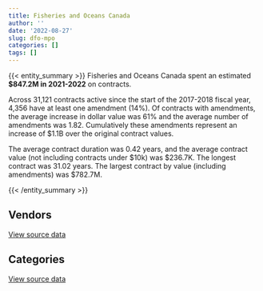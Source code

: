 ```yaml
---
title: Fisheries and Oceans Canada
author: ''
date: '2022-08-27'
slug: dfo-mpo
categories: []
tags: []
---
```


<script src="/rmarkdown-libs/htmlwidgets/htmlwidgets.js"></script>
<link href="/rmarkdown-libs/datatables-css/datatables-crosstalk.css" rel="stylesheet" />
<script src="/rmarkdown-libs/datatables-binding/datatables.js"></script>
<script src="/rmarkdown-libs/jquery/jquery-3.6.0.min.js"></script>
<link href="/rmarkdown-libs/dt-core-bootstrap/css/dataTables.bootstrap.min.css" rel="stylesheet" />
<link href="/rmarkdown-libs/dt-core-bootstrap/css/dataTables.bootstrap.extra.css" rel="stylesheet" />
<script src="/rmarkdown-libs/dt-core-bootstrap/js/jquery.dataTables.min.js"></script>
<script src="/rmarkdown-libs/dt-core-bootstrap/js/dataTables.bootstrap.min.js"></script>
<link href="/rmarkdown-libs/crosstalk/css/crosstalk.min.css" rel="stylesheet" />
<script src="/rmarkdown-libs/crosstalk/js/crosstalk.min.js"></script>
<script src="/rmarkdown-libs/htmlwidgets/htmlwidgets.js"></script>
<link href="/rmarkdown-libs/datatables-css/datatables-crosstalk.css" rel="stylesheet" />
<script src="/rmarkdown-libs/datatables-binding/datatables.js"></script>
<script src="/rmarkdown-libs/jquery/jquery-3.6.0.min.js"></script>
<link href="/rmarkdown-libs/dt-core-bootstrap/css/dataTables.bootstrap.min.css" rel="stylesheet" />
<link href="/rmarkdown-libs/dt-core-bootstrap/css/dataTables.bootstrap.extra.css" rel="stylesheet" />
<script src="/rmarkdown-libs/dt-core-bootstrap/js/jquery.dataTables.min.js"></script>
<script src="/rmarkdown-libs/dt-core-bootstrap/js/dataTables.bootstrap.min.js"></script>
<link href="/rmarkdown-libs/crosstalk/css/crosstalk.min.css" rel="stylesheet" />
<script src="/rmarkdown-libs/crosstalk/js/crosstalk.min.js"></script>

{{< entity_summary >}}
Fisheries and Oceans Canada spent an estimated **\$847.2M in 2021-2022** on contracts.

Across 31,121 contracts active since the start of the 2017-2018 fiscal year, 4,356 have at least one amendment (14%). Of contracts with amendments, the average increase in dollar value was 61% and the average number of amendments was 1.82. Cumulatively these amendments represent an increase of \$1.1B over the original contract values.

The average contract duration was 0.42 years, and the average contract value (not including contracts under \$10k) was \$236.7K. The longest contract was 31.02 years. The largest contract by value (including amendments) was \$782.7M.

{{< /entity_summary >}}

## Vendors

<div id="htmlwidget-1" style="width:100%;height:auto;" class="datatables html-widget"></div>
<script type="application/json" data-for="htmlwidget-1">{"x":{"style":"bootstrap","filter":"none","vertical":false,"data":[["<a href=\"/vendors/2220742_ontario/\">2220742 ONTARIO<\/a>","<a href=\"/vendors/3d_datacomm/\">3D DATACOMM<\/a>","<a href=\"/vendors/49_solutions/\">49 SOLUTIONS<\/a>","<a href=\"/vendors/abb/\">ABB<\/a>","<a href=\"/vendors/abco_industries/\">ABCO INDUSTRIES<\/a>","<a href=\"/vendors/access_2_networks/\">ACCESS 2 NETWORKS<\/a>","<a href=\"/vendors/acosys_consulting_services/\">ACOSYS CONSULTING SERVICES<\/a>","<a href=\"/vendors/action_personnel_of_ottawa_hull/\">ACTION PERSONNEL OF OTTAWA HULL<\/a>","<a href=\"/vendors/adapt_pharma_canada/\">ADAPT PHARMA CANADA<\/a>","<a href=\"/vendors/adobe/\">ADOBE<\/a>","<a href=\"/vendors/advanced_business_interiors/\">ADVANCED BUSINESS INTERIORS<\/a>","<a href=\"/vendors/aero_feu/\">AERO FEU<\/a>","<a href=\"/vendors/afc_industries/\">AFC INDUSTRIES<\/a>","<a href=\"/vendors/air_tindi/\">AIR TINDI<\/a>","<a href=\"/vendors/airbus/\">AIRBUS<\/a>","<a href=\"/vendors/allied_shipbuilders/\">ALLIED SHIPBUILDERS<\/a>","<a href=\"/vendors/alva_construction/\">ALVA CONSTRUCTION<\/a>","<a href=\"/vendors/amer_sports_canada/\">AMER SPORTS CANADA<\/a>","<a href=\"/vendors/american_bureau_of_shipping/\">AMERICAN BUREAU OF SHIPPING<\/a>","<a href=\"/vendors/amtek_engineering/\">AMTEK ENGINEERING<\/a>","<a href=\"/vendors/anixter_canada/\">ANIXTER CANADA<\/a>","<a href=\"/vendors/ansys_canada/\">ANSYS CANADA<\/a>","<a href=\"/vendors/aon_reed_stenhouse/\">AON REED STENHOUSE<\/a>","<a href=\"/vendors/apron_fuel_services/\">APRON FUEL SERVICES<\/a>","<a href=\"/vendors/aqua_guard_spill_response/\">AQUA GUARD SPILL RESPONSE<\/a>","<a href=\"/vendors/architecture_49/\">ARCHITECTURE 49<\/a>","<a href=\"/vendors/arctic_canada_construction/\">ARCTIC CANADA CONSTRUCTION<\/a>","<a href=\"/vendors/ardent_global/\">ARDENT GLOBAL<\/a>","<a href=\"/vendors/asokan_business_interiors/\">ASOKAN BUSINESS INTERIORS<\/a>","<a href=\"/vendors/atlantic_towing/\">ATLANTIC TOWING<\/a>","<a href=\"/vendors/ats_services/\">ATS SERVICES<\/a>","<a href=\"/vendors/av_nunavut_fuels/\">AV NUNAVUT FUELS<\/a>","<a href=\"/vendors/av_tech/\">AV TECH<\/a>","<a href=\"/vendors/avjet_holding/\">AVJET HOLDING<\/a>","<a href=\"/vendors/avondale_construction/\">AVONDALE CONSTRUCTION<\/a>","<a href=\"/vendors/b_r_enterprises/\">B R ENTERPRISES<\/a>","<a href=\"/vendors/balodis/\">BALODIS<\/a>","<a href=\"/vendors/bargreen_ellingson/\">BARGREEN ELLINGSON<\/a>","<a href=\"/vendors/bc_hydro/\">BC HYDRO<\/a>","<a href=\"/vendors/beckman_coulter_canada/\">BECKMAN COULTER CANADA<\/a>","<a href=\"/vendors/bell_textron/\">BELL TEXTRON<\/a>","<a href=\"/vendors/bisson_fortin_architecture/\">BISSON FORTIN ARCHITECTURE<\/a>","<a href=\"/vendors/bmt_fleet_technology/\">BMT FLEET TECHNOLOGY<\/a>","<a href=\"/vendors/brandt_tractor/\">BRANDT TRACTOR<\/a>","<a href=\"/vendors/broadnet_telecom/\">BROADNET TELECOM<\/a>","<a href=\"/vendors/broadwater_industries/\">BROADWATER INDUSTRIES<\/a>","<a href=\"/vendors/bronte_construction/\">BRONTE CONSTRUCTION<\/a>","<a href=\"/vendors/brook_construction/\">BROOK CONSTRUCTION<\/a>","<a href=\"/vendors/brookfield_global_integrated_solutions/\">BROOKFIELD GLOBAL INTEGRATED SOLUTIONS<\/a>","<a href=\"/vendors/c_core/\">C CORE<\/a>","<a href=\"/vendors/campbell_scientific_canada/\">CAMPBELL SCIENTIFIC CANADA<\/a>","<a href=\"/vendors/can_am_platforms_construction/\">CAN AM PLATFORMS CONSTRUCTION<\/a>","<a href=\"/vendors/canadian_fishing_company/\">CANADIAN FISHING COMPANY<\/a>","<a href=\"/vendors/canadian_helicopters/\">CANADIAN HELICOPTERS<\/a>","<a href=\"/vendors/canadian_north/\">CANADIAN NORTH<\/a>","<a href=\"/vendors/canadyne_technologies/\">CANADYNE TECHNOLOGIES<\/a>","<a href=\"/vendors/canam_ponts_canada/\">CANAM PONTS CANADA<\/a>","<a href=\"/vendors/cansel_survey_equipment/\">CANSEL SURVEY EQUIPMENT<\/a>","<a href=\"/vendors/cbci_telecom/\">CBCI TELECOM<\/a>","<a href=\"/vendors/ccm_construction/\">CCM CONSTRUCTION<\/a>","<a href=\"/vendors/chantier_davie_canada/\">CHANTIER DAVIE CANADA<\/a>","<a href=\"/vendors/chantier_naval_forillon/\">CHANTIER NAVAL FORILLON<\/a>","<a href=\"/vendors/charron_human_resources/\">CHARRON HUMAN RESOURCES<\/a>","<a href=\"/vendors/click_networks/\">CLICK NETWORKS<\/a>","<a href=\"/vendors/cnw_group/\">CNW GROUP<\/a>","<a href=\"/vendors/coady_construction_excavating/\">COADY CONSTRUCTION EXCAVATING<\/a>","<a href=\"/vendors/colliers_project_leaders/\">COLLIERS PROJECT LEADERS<\/a>","<a href=\"/vendors/columbia_fuels/\">COLUMBIA FUELS<\/a>","<a href=\"/vendors/concept_controls/\">CONCEPT CONTROLS<\/a>","<a href=\"/vendors/conoscenti_technologies/\">CONOSCENTI TECHNOLOGIES<\/a>","<a href=\"/vendors/construction_bugere/\">CONSTRUCTION BUGERE<\/a>","<a href=\"/vendors/construction_jessiko/\">CONSTRUCTION JESSIKO<\/a>","<a href=\"/vendors/construction_lfg/\">CONSTRUCTION LFG<\/a>","<a href=\"/vendors/convergint_technologies/\">CONVERGINT TECHNOLOGIES<\/a>","<a href=\"/vendors/copcan_civil/\">COPCAN CIVIL<\/a>","<a href=\"/vendors/csdc_systems/\">CSDC SYSTEMS<\/a>","<a href=\"/vendors/cullen_diesel_power/\">CULLEN DIESEL POWER<\/a>","<a href=\"/vendors/cummins_canada/\">CUMMINS CANADA<\/a>","<a href=\"/vendors/daimler/\">DAIMLER<\/a>","<a href=\"/vendors/dalhousie_university/\">DALHOUSIE UNIVERSITY<\/a>","<a href=\"/vendors/dasco_equipment/\">DASCO EQUIPMENT<\/a>","<a href=\"/vendors/dbc_marine_safety_systems/\">DBC MARINE SAFETY SYSTEMS<\/a>","<a href=\"/vendors/dean_construction_company/\">DEAN CONSTRUCTION COMPANY<\/a>","<a href=\"/vendors/decisive_group/\">DECISIVE GROUP<\/a>","<a href=\"/vendors/delco_automation/\">DELCO AUTOMATION<\/a>","<a href=\"/vendors/dexterra/\">DEXTERRA<\/a>","<a href=\"/vendors/df_barnes_services/\">DF BARNES SERVICES<\/a>","<a href=\"/vendors/diligens/\">DILIGENS<\/a>","<a href=\"/vendors/dls_technology/\">DLS TECHNOLOGY<\/a>","<a href=\"/vendors/dragage_im/\">DRAGAGE IM<\/a>","<a href=\"/vendors/dragage_ocean_dsm/\">DRAGAGE OCEAN DSM<\/a>","<a href=\"/vendors/dss_marine/\">DSS MARINE<\/a>","<a href=\"/vendors/dymech_engineering/\">DYMECH ENGINEERING<\/a>","<a href=\"/vendors/dynabook_canada/\">DYNABOOK CANADA<\/a>","<a href=\"/vendors/dynamic_construction/\">DYNAMIC CONSTRUCTION<\/a>","<a href=\"/vendors/dynamic_facility_services/\">DYNAMIC FACILITY SERVICES<\/a>","<a href=\"/vendors/east_elgin_concrete_forming/\">EAST ELGIN CONCRETE FORMING<\/a>","<a href=\"/vendors/ebc/\">EBC<\/a>","<a href=\"/vendors/ebsco_canada/\">EBSCO CANADA<\/a>","<a href=\"/vendors/eclipsys_solutions/\">ECLIPSYS SOLUTIONS<\/a>","<a href=\"/vendors/eco_technologies/\">ECO TECHNOLOGIES<\/a>","<a href=\"/vendors/edward_collins_contracting/\">EDWARD COLLINS CONTRACTING<\/a>","<a href=\"/vendors/ekos_research_associates/\">EKOS RESEARCH ASSOCIATES<\/a>","<a href=\"/vendors/emcon_services/\">EMCON SERVICES<\/a>","<a href=\"/vendors/eperformance/\">EPERFORMANCE<\/a>","<a href=\"/vendors/facca/\">FACCA<\/a>","<a href=\"/vendors/fast_track_staffing/\">FAST TRACK STAFFING<\/a>","<a href=\"/vendors/finning_international/\">FINNING INTERNATIONAL<\/a>","<a href=\"/vendors/fish_food_and_allied_workers/\">FISH FOOD AND ALLIED WORKERS<\/a>","<a href=\"/vendors/fleetway/\">FLEETWAY<\/a>","<a href=\"/vendors/floyd_s_construction/\">FLOYD S CONSTRUCTION<\/a>","<a href=\"/vendors/flynn_canada/\">FLYNN CANADA<\/a>","<a href=\"/vendors/francis_canada_truck_centre/\">FRANCIS CANADA TRUCK CENTRE<\/a>","<a href=\"/vendors/fraser_river_pile_dredge/\">FRASER RIVER PILE DREDGE<\/a>","<a href=\"/vendors/freebalance/\">FREEBALANCE<\/a>","<a href=\"/vendors/frequentis_canada/\">FREQUENTIS CANADA<\/a>","<a href=\"/vendors/frosti_fishing/\">FROSTI FISHING<\/a>","<a href=\"/vendors/fugro_geosurveys/\">FUGRO GEOSURVEYS<\/a>","<a href=\"/vendors/gamble_technologies/\">GAMBLE TECHNOLOGIES<\/a>","<a href=\"/vendors/gap_wireless/\">GAP WIRELESS<\/a>","<a href=\"/vendors/gartner/\">GARTNER<\/a>","<a href=\"/vendors/gaudette_s_transit_mix/\">GAUDETTE S TRANSIT MIX<\/a>","<a href=\"/vendors/gc_strategies/\">GC STRATEGIES<\/a>","<a href=\"/vendors/gdi_services/\">GDI SERVICES<\/a>","<a href=\"/vendors/general_motors/\">GENERAL MOTORS<\/a>","<a href=\"/vendors/geospectrum_technologies/\">GEOSPECTRUM TECHNOLOGIES<\/a>","<a href=\"/vendors/gestion_aj/\">GESTION AJ<\/a>","<a href=\"/vendors/getinge_canada/\">GETINGE CANADA<\/a>","<a href=\"/vendors/ghd/\">GHD<\/a>","<a href=\"/vendors/gilmore_reproductions/\">GILMORE REPRODUCTIONS<\/a>","<a href=\"/vendors/glasshouse_systems/\">GLASSHOUSE SYSTEMS<\/a>","<a href=\"/vendors/global_knowledge/\">GLOBAL KNOWLEDGE<\/a>","<a href=\"/vendors/global_upholstery/\">GLOBAL UPHOLSTERY<\/a>","<a href=\"/vendors/go_deep_international/\">GO DEEP INTERNATIONAL<\/a>","<a href=\"/vendors/graham_construction/\">GRAHAM CONSTRUCTION<\/a>","<a href=\"/vendors/granite_management/\">GRANITE MANAGEMENT<\/a>","<a href=\"/vendors/great_slave_helicopters/\">GREAT SLAVE HELICOPTERS<\/a>","<a href=\"/vendors/greendale_resources/\">GREENDALE RESOURCES<\/a>","<a href=\"/vendors/greenfield_construction/\">GREENFIELD CONSTRUCTION<\/a>","<a href=\"/vendors/griffin_engineered_systems/\">GRIFFIN ENGINEERED SYSTEMS<\/a>","<a href=\"/vendors/groupe_energie_bdl/\">GROUPE ENERGIE BDL<\/a>","<a href=\"/vendors/harnois_energies/\">HARNOIS ENERGIES<\/a>","<a href=\"/vendors/hawboldt_industries/\">HAWBOLDT INDUSTRIES<\/a>","<a href=\"/vendors/haworth/\">HAWORTH<\/a>","<a href=\"/vendors/hercules_slr/\">HERCULES SLR<\/a>","<a href=\"/vendors/herring_conservation_and_research_society/\">HERRING CONSERVATION AND RESEARCH SOCIETY<\/a>","<a href=\"/vendors/hewlett_packard/\">HEWLETT PACKARD<\/a>","<a href=\"/vendors/hike_metal_products/\">HIKE METAL PRODUCTS<\/a>","<a href=\"/vendors/hitrac/\">HITRAC<\/a>","<a href=\"/vendors/holland_college/\">HOLLAND COLLEGE<\/a>","<a href=\"/vendors/horizant/\">HORIZANT<\/a>","<a href=\"/vendors/hoskin_scientific/\">HOSKIN SCIENTIFIC<\/a>","<a href=\"/vendors/houle_electric/\">HOULE ELECTRIC<\/a>","<a href=\"/vendors/ifathom/\">IFATHOM<\/a>","<a href=\"/vendors/ihs_global/\">IHS GLOBAL<\/a>","<a href=\"/vendors/imtech_marine_canada/\">IMTECH MARINE CANADA<\/a>","<a href=\"/vendors/indal_technologies/\">INDAL TECHNOLOGIES<\/a>","<a href=\"/vendors/industries_ocean/\">INDUSTRIES OCEAN<\/a>","<a href=\"/vendors/info_tech_research_group/\">INFO TECH RESEARCH GROUP<\/a>","<a href=\"/vendors/innovasea_marine_systems_canada/\">INNOVASEA MARINE SYSTEMS CANADA<\/a>","<a href=\"/vendors/insa/\">INSA<\/a>","<a href=\"/vendors/intergraph_canada/\">INTERGRAPH CANADA<\/a>","<a href=\"/vendors/irving_oil/\">IRVING OIL<\/a>","<a href=\"/vendors/it_net_consultants/\">IT NET CONSULTANTS<\/a>","<a href=\"/vendors/itex/\">ITEX<\/a>","<a href=\"/vendors/j_e_enterprises/\">J E ENTERPRISES<\/a>","<a href=\"/vendors/j_j_trailers_manufacturers_and_sales/\">J J TRAILERS MANUFACTURERS AND SALES<\/a>","<a href=\"/vendors/j_l_richards_associates/\">J L RICHARDS ASSOCIATES<\/a>","<a href=\"/vendors/j_o_thomas_associates/\">J O THOMAS ASSOCIATES<\/a>","<a href=\"/vendors/jasco_applied_sciences_canada/\">JASCO APPLIED SCIENCES CANADA<\/a>","<a href=\"/vendors/jastram_engineering/\">JASTRAM ENGINEERING<\/a>","<a href=\"/vendors/jjm_construction/\">JJM CONSTRUCTION<\/a>","<a href=\"/vendors/john_wiley_sons/\">JOHN WILEY SONS<\/a>","<a href=\"/vendors/johnson_s_construction/\">JOHNSON S CONSTRUCTION<\/a>","<a href=\"/vendors/joseph_elie/\">JOSEPH ELIE<\/a>","<a href=\"/vendors/kanter_marine/\">KANTER MARINE<\/a>","<a href=\"/vendors/kaycom/\">KAYCOM<\/a>","<a href=\"/vendors/kenn_borek_air/\">KENN BOREK AIR<\/a>","<a href=\"/vendors/ketza_pacific_construction/\">KETZA PACIFIC CONSTRUCTION<\/a>","<a href=\"/vendors/keysight_technologies_canada/\">KEYSIGHT TECHNOLOGIES CANADA<\/a>","<a href=\"/vendors/keystone_supplies_international/\">KEYSTONE SUPPLIES INTERNATIONAL<\/a>","<a href=\"/vendors/kia_canada/\">KIA CANADA<\/a>","<a href=\"/vendors/kinetic_construction/\">KINETIC CONSTRUCTION<\/a>","<a href=\"/vendors/kms_industries/\">KMS INDUSTRIES<\/a>","<a href=\"/vendors/kongsberg/\">KONGSBERG<\/a>","<a href=\"/vendors/konica_minolta_business_solutions/\">KONICA MINOLTA BUSINESS SOLUTIONS<\/a>","<a href=\"/vendors/kubota_canada/\">KUBOTA CANADA<\/a>","<a href=\"/vendors/landco_construction/\">LANDCO CONSTRUCTION<\/a>","<a href=\"/vendors/lannick_contract_solutions/\">LANNICK CONTRACT SOLUTIONS<\/a>","<a href=\"/vendors/laurentian_technologies/\">LAURENTIAN TECHNOLOGIES<\/a>","<a href=\"/vendors/leeway_yachts/\">LEEWAY YACHTS<\/a>","<a href=\"/vendors/lengkeek_vessel_engineering/\">LENGKEEK VESSEL ENGINEERING<\/a>","<a href=\"/vendors/les_constructions_binet/\">LES CONSTRUCTIONS BINET<\/a>","<a href=\"/vendors/les_constructions_des_iles/\">LES CONSTRUCTIONS DES ILES<\/a>","<a href=\"/vendors/les_entreprises_p_e_c/\">LES ENTREPRISES P E C<\/a>","<a href=\"/vendors/les_huiles_desroches/\">LES HUILES DESROCHES<\/a>","<a href=\"/vendors/les_installations_electriques/\">LES INSTALLATIONS ELECTRIQUES<\/a>","<a href=\"/vendors/leslie_benn_contracting/\">LESLIE BENN CONTRACTING<\/a>","<a href=\"/vendors/liebherr_canada/\">LIEBHERR CANADA<\/a>","<a href=\"/vendors/linovati/\">LINOVATI<\/a>","<a href=\"/vendors/lloyd_s_register_canada/\">LLOYD S REGISTER CANADA<\/a>","<a href=\"/vendors/macdonald_dettwiler_and_associates/\">MACDONALD DETTWILER AND ASSOCIATES<\/a>","<a href=\"/vendors/mackinnon_and_olding/\">MACKINNON AND OLDING<\/a>","<a href=\"/vendors/man_energy_solutions_canada/\">MAN ENERGY SOLUTIONS CANADA<\/a>","<a href=\"/vendors/maplesoft_consulting/\">MAPLESOFT CONSULTING<\/a>","<a href=\"/vendors/marine_contractors/\">MARINE CONTRACTORS<\/a>","<a href=\"/vendors/marine_recycling/\">MARINE RECYCLING<\/a>","<a href=\"/vendors/marinenav/\">MARINENAV<\/a>","<a href=\"/vendors/maritime_fuels/\">MARITIME FUELS<\/a>","<a href=\"/vendors/maverin/\">MAVERIN<\/a>","<a href=\"/vendors/mcgregor_geoscience/\">MCGREGOR GEOSCIENCE<\/a>","<a href=\"/vendors/mercury_marine/\">MERCURY MARINE<\/a>","<a href=\"/vendors/messa_computing/\">MESSA COMPUTING<\/a>","<a href=\"/vendors/metalcraft_marine/\">METALCRAFT MARINE<\/a>","<a href=\"/vendors/metocean_telematics/\">METOCEAN TELEMATICS<\/a>","<a href=\"/vendors/michael_wager_consulting/\">MICHAEL WAGER CONSULTING<\/a>","<a href=\"/vendors/mid_canada_mod_center/\">MID CANADA MOD CENTER<\/a>","<a href=\"/vendors/mid_valley_construction/\">MID VALLEY CONSTRUCTION<\/a>","<a href=\"/vendors/ministry_of_finance/\">MINISTRY OF FINANCE<\/a>","<a href=\"/vendors/mitsubishi_motor_sales/\">MITSUBISHI MOTOR SALES<\/a>","<a href=\"/vendors/mnp/\">MNP<\/a>","<a href=\"/vendors/mtm_2_contracting/\">MTM 2 CONTRACTING<\/a>","<a href=\"/vendors/naut_mawt_tribal_council/\">NAUT MAWT TRIBAL COUNCIL<\/a>","<a href=\"/vendors/nav_canada/\">NAV CANADA<\/a>","<a href=\"/vendors/navamar/\">NAVAMAR<\/a>","<a href=\"/vendors/navtech/\">NAVTECH<\/a>","<a href=\"/vendors/newdock_st_john_s_dockyard/\">NEWDOCK ST JOHN S DOCKYARD<\/a>","<a href=\"/vendors/nissan_canada/\">NISSAN CANADA<\/a>","<a href=\"/vendors/nitam_solutions/\">NITAM SOLUTIONS<\/a>","<a href=\"/vendors/nolinor_aviation/\">NOLINOR AVIATION<\/a>","<a href=\"/vendors/north_atlantic_petroleum/\">NORTH ATLANTIC PETROLEUM<\/a>","<a href=\"/vendors/northern_construction/\">NORTHERN CONSTRUCTION<\/a>","<a href=\"/vendors/northwestel/\">NORTHWESTEL<\/a>","<a href=\"/vendors/nortrax_canada/\">NORTRAX CANADA<\/a>","<a href=\"/vendors/nova_networks/\">NOVA NETWORKS<\/a>","<a href=\"/vendors/nova_scotia_power/\">NOVA SCOTIA POWER<\/a>","<a href=\"/vendors/nua_office/\">NUA OFFICE<\/a>","<a href=\"/vendors/ogilvy_montreal/\">OGILVY MONTREAL<\/a>","<a href=\"/vendors/olin/\">OLIN<\/a>","<a href=\"/vendors/omnitech_electronics/\">OMNITECH ELECTRONICS<\/a>","<a href=\"/vendors/online_constructors/\">ONLINE CONSTRUCTORS<\/a>","<a href=\"/vendors/onx_enterprise_solutions/\">ONX ENTERPRISE SOLUTIONS<\/a>","<a href=\"/vendors/openframe_technologies/\">OPENFRAME TECHNOLOGIES<\/a>","<a href=\"/vendors/oracle_canada/\">ORACLE CANADA<\/a>","<a href=\"/vendors/p_b_entreprises/\">P B ENTREPRISES<\/a>","<a href=\"/vendors/p_k_welding_fabricators/\">P K WELDING FABRICATORS<\/a>","<a href=\"/vendors/pal_aerospace/\">PAL AEROSPACE<\/a>","<a href=\"/vendors/paladin_group/\">PALADIN GROUP<\/a>","<a href=\"/vendors/palfinger_marine/\">PALFINGER MARINE<\/a>","<a href=\"/vendors/parkland_refining/\">PARKLAND REFINING<\/a>","<a href=\"/vendors/pattison_sign_group/\">PATTISON SIGN GROUP<\/a>","<a href=\"/vendors/pennecon/\">PENNECON<\/a>","<a href=\"/vendors/pepco/\">PEPCO<\/a>","<a href=\"/vendors/peter_kiewit_sons/\">PETER KIEWIT SONS<\/a>","<a href=\"/vendors/petrovalue_products/\">PETROVALUE PRODUCTS<\/a>","<a href=\"/vendors/phaselock_systems_international/\">PHASELOCK SYSTEMS INTERNATIONAL<\/a>","<a href=\"/vendors/point_hope_maritime/\">POINT HOPE MARITIME<\/a>","<a href=\"/vendors/polaris_industries/\">POLARIS INDUSTRIES<\/a>","<a href=\"/vendors/port_of_spain_holdings/\">PORT OF SPAIN HOLDINGS<\/a>","<a href=\"/vendors/promaxis/\">PROMAXIS<\/a>","<a href=\"/vendors/proquest/\">PROQUEST<\/a>","<a href=\"/vendors/prosci_canada/\">PROSCI CANADA<\/a>","<a href=\"/vendors/purespirit_solutions/\">PURESPIRIT SOLUTIONS<\/a>","<a href=\"/vendors/qm_environmental/\">QM ENVIRONMENTAL<\/a>","<a href=\"/vendors/r_j_macisaac_construction/\">R J MACISAAC CONSTRUCTION<\/a>","<a href=\"/vendors/rampart_international/\">RAMPART INTERNATIONAL<\/a>","<a href=\"/vendors/raytheon/\">RAYTHEON<\/a>","<a href=\"/vendors/reformar/\">REFORMAR<\/a>","<a href=\"/vendors/resolve_salvage_fire_americas/\">RESOLVE SALVAGE FIRE AMERICAS<\/a>","<a href=\"/vendors/rhea/\">RHEA<\/a>","<a href=\"/vendors/rjg_construction/\">RJG CONSTRUCTION<\/a>","<a href=\"/vendors/rohde_schwarz_canada/\">ROHDE SCHWARZ CANADA<\/a>","<a href=\"/vendors/rondar/\">RONDAR<\/a>","<a href=\"/vendors/rosborough_boats/\">ROSBOROUGH BOATS<\/a>","<a href=\"/vendors/russel_metals/\">RUSSEL METALS<\/a>","<a href=\"/vendors/sani_sable_lb/\">SANI SABLE LB<\/a>","<a href=\"/vendors/sap/\">SAP<\/a>","<a href=\"/vendors/sas_institute/\">SAS INSTITUTE<\/a>","<a href=\"/vendors/seacoast_marine_electronics/\">SEACOAST MARINE ELECTRONICS<\/a>","<a href=\"/vendors/seaspan_victoria_shipyards/\">SEASPAN VICTORIA SHIPYARDS<\/a>","<a href=\"/vendors/seawatch/\">SEAWATCH<\/a>","<a href=\"/vendors/seawaves_development_services/\">SEAWAVES DEVELOPMENT SERVICES<\/a>","<a href=\"/vendors/serco/\">SERCO<\/a>","<a href=\"/vendors/sgs_axys_analytical_services/\">SGS AXYS ANALYTICAL SERVICES<\/a>","<a href=\"/vendors/softsim_technologies/\">SOFTSIM TECHNOLOGIES<\/a>","<a href=\"/vendors/steris_canada/\">STERIS CANADA<\/a>","<a href=\"/vendors/sterling_fuels/\">STERLING FUELS<\/a>","<a href=\"/vendors/stoneworks_technologies/\">STONEWORKS TECHNOLOGIES<\/a>","<a href=\"/vendors/subaru_canada/\">SUBARU CANADA<\/a>","<a href=\"/vendors/suncor_energy/\">SUNCOR ENERGY<\/a>","<a href=\"/vendors/systemscope/\">SYSTEMSCOPE<\/a>","<a href=\"/vendors/tankatek/\">TANKATEK<\/a>","<a href=\"/vendors/technorem/\">TECHNOREM<\/a>","<a href=\"/vendors/telecom_computer_services/\">TELECOM COMPUTER SERVICES<\/a>","<a href=\"/vendors/telesat/\">TELESAT<\/a>","<a href=\"/vendors/tenaquip/\">TENAQUIP<\/a>","<a href=\"/vendors/tervita/\">TERVITA<\/a>","<a href=\"/vendors/testforce_systems/\">TESTFORCE SYSTEMS<\/a>","<a href=\"/vendors/the_it_broker/\">THE IT BROKER<\/a>","<a href=\"/vendors/the_mathworks/\">THE MATHWORKS<\/a>","<a href=\"/vendors/the_vcan_group/\">THE VCAN GROUP<\/a>","<a href=\"/vendors/thomas_schmidt/\">THOMAS SCHMIDT<\/a>","<a href=\"/vendors/titan_boats/\">TITAN BOATS<\/a>","<a href=\"/vendors/titanium_construction/\">TITANIUM CONSTRUCTION<\/a>","<a href=\"/vendors/traductions_pierre_cloutier/\">TRADUCTIONS PIERRE CLOUTIER<\/a>","<a href=\"/vendors/traugott_building_contractors/\">TRAUGOTT BUILDING CONTRACTORS<\/a>","<a href=\"/vendors/traytown_builders/\">TRAYTOWN BUILDERS<\/a>","<a href=\"/vendors/trident_construction/\">TRIDENT CONSTRUCTION<\/a>","<a href=\"/vendors/troy_life_fire_safety/\">TROY LIFE FIRE SAFETY<\/a>","<a href=\"/vendors/unisource/\">UNISOURCE<\/a>","<a href=\"/vendors/unisync_group/\">UNISYNC GROUP<\/a>","<a href=\"/vendors/universal_helicopters/\">UNIVERSAL HELICOPTERS<\/a>","<a href=\"/vendors/university_of_british_columbia/\">UNIVERSITY OF BRITISH COLUMBIA<\/a>","<a href=\"/vendors/university_of_guelph/\">UNIVERSITY OF GUELPH<\/a>","<a href=\"/vendors/university_of_new_brunswick/\">UNIVERSITY OF NEW BRUNSWICK<\/a>","<a href=\"/vendors/university_of_ottawa/\">UNIVERSITY OF OTTAWA<\/a>","<a href=\"/vendors/university_of_regina/\">UNIVERSITY OF REGINA<\/a>","<a href=\"/vendors/university_of_toronto/\">UNIVERSITY OF TORONTO<\/a>","<a href=\"/vendors/university_of_waterloo/\">UNIVERSITY OF WATERLOO<\/a>","<a href=\"/vendors/university_of_western_ontario/\">UNIVERSITY OF WESTERN ONTARIO<\/a>","<a href=\"/vendors/valcom_consulting/\">VALCOM CONSULTING<\/a>","<a href=\"/vendors/vancouver_drydock_company/\">VANCOUVER DRYDOCK COMPANY<\/a>","<a href=\"/vendors/vancouver_shipyards/\">VANCOUVER SHIPYARDS<\/a>","<a href=\"/vendors/verreault_navigation/\">VERREAULT NAVIGATION<\/a>","<a href=\"/vendors/vfa_canada/\">VFA CANADA<\/a>","<a href=\"/vendors/wainwright_marine_services/\">WAINWRIGHT MARINE SERVICES<\/a>","<a href=\"/vendors/wartsila/\">WARTSILA<\/a>","<a href=\"/vendors/waters/\">WATERS<\/a>","<a href=\"/vendors/weir_canada/\">WEIR CANADA<\/a>","<a href=\"/vendors/west_coast_tug_barge/\">WEST COAST TUG BARGE<\/a>","<a href=\"/vendors/westower_communications/\">WESTOWER COMMUNICATIONS<\/a>","<a href=\"/vendors/whooshh_innovations/\">WHOOSHH INNOVATIONS<\/a>","<a href=\"/vendors/wildlife_computers/\">WILDLIFE COMPUTERS<\/a>","<a href=\"/vendors/wm_m_1993/\">WM M 1993<\/a>","<a href=\"/vendors/woodward_s_oil/\">WOODWARD S OIL<\/a>","<a href=\"/vendors/yamaha_motors_canada/\">YAMAHA MOTORS CANADA<\/a>","<a href=\"/vendors/zodiac_hurricane_technologies/\">ZODIAC HURRICANE TECHNOLOGIES<\/a>","<a href=\"/vendors/zoll_medical_canada/\">ZOLL MEDICAL CANADA<\/a>"],[1142034.8,157830.51,24450.38,5713352.87,null,145431,null,null,14766,null,136318.03,null,22120.67,14278.24,19940.71,9898688.32,576195.39,null,854053.53,165016.62,55996.64,null,370480.37,259263.43,3506030.58,44782.5,null,15924435.88,66360.17,14769875.74,37218.6,null,786691.58,28484.46,475207.8,3086314.24,243000.12,113230.39,1223832.42,171376.62,null,3712.05,135532.49,null,115663.88,35221.2,3817673.25,180090,262498.27,11270,24240.4,140174.27,4889382.96,36503.23,434568.46,4535123.41,1694362.78,280959.75,null,null,323883029.81,101611.28,142148.73,162368.29,33900,2353936.61,269374.83,155627.82,null,259310.15,2060954.1,347681.11,1222390.2,18144.72,78028.48,52947.46,314015.31,1311789.74,null,68310,1487516.31,391728.86,29240.14,null,null,null,1692590.58,null,null,482465.89,1337268.46,9127272.12,null,null,1782186.3,342061.99,2456110.43,6179896.12,253796.91,45928.61,96021.75,null,98260.86,null,75712.86,null,155738.85,205228.83,1579937.37,11414.53,1003198.17,34008.81,319774.23,94549.63,98325,2521722.34,1283310,2624304.06,14605.25,null,373780.6,765225.18,201025.81,1076743.39,706610.68,null,3502006.55,null,25651,74850.5,20560.01,33801,12001.08,2447419.05,28152,1263166.46,180716.34,18799.99,null,null,1002324.88,176494.63,965925.32,38727.66,1686800.26,2228504.28,null,6574183.38,null,null,10452.5,781153.86,343091.31,75809.47,13477.9,2451696.17,null,2016002.48,172555,1569781.04,164878.07,13105.06,26397697.25,14845.94,362479.47,99287.55,265080.94,null,1703722.23,1143132.59,525057.8,null,122024.63,431660.29,11578646.38,2354072.09,null,10871.77,229322.94,10349.13,2031923.1,null,null,1873627.92,1464873.21,34064.49,null,null,96713.74,null,null,340164.85,2435895.68,null,2869805.7,287776.64,170680.39,null,null,24408,140965.22,161758.69,73295.25,null,5779.16,568491,null,456577.77,null,null,2476657.19,514399.41,65681.25,null,23322,521668.65,null,175518.91,null,31190.27,1599.8,321138.62,null,32661.52,2054997.61,57019.94,52025472.61,211989.25,null,817228.73,1795137.61,null,12324.91,233815.19,10636.06,247901.7,null,null,57100,null,1031561.12,null,null,1759449.78,null,null,1757894.72,null,449517.9,9567100.78,17246.25,1309353.71,49740.45,null,null,14666.95,1405546.52,262588.95,null,null,78995.63,72828.5,116121.8,13335,null,null,7471.03,1724502.74,null,132567.62,5067023.44,null,null,1273779.1,88226.7,1491233.16,null,494948.59,104199.93,null,4458416.64,null,null,84687.75,178313.85,12693.68,4887856.12,null,90308.94,3760078.52,156381.8,null,null,66226.61,1157650.93,23831.45,146777.07,259020.18,null,193767.66,50927.8,459395.9,49712.72,1773383.23,10000,null,160219.59,1395335.84,332394.25,null,null,54574.14,null,174840.38,68829.06,29380,null,22599.09,null,null,318695.68,6602330.05,51591746.25,17539836.4,732530.79,13491.12,15724426.47,44834.92,null,701275.55,316669.33,null,744564.4,null,8411371.97,618793.7,3575065.42,null],[null,2032075.89,null,5780609.33,null,null,null,14497.51,69798.75,68982.07,19901,null,18960.58,20290.86,null,7289819.93,32010.86,null,1921322.77,null,14455.25,null,11425.38,54222.9,908841.12,125115.9,680984.71,null,227755.13,27028872.61,null,null,1156341.85,null,null,2461701.05,288780.07,1014791.07,1349476.07,null,null,22272.3,17849.53,239560,10989218.45,201558,25404880.14,null,129934.07,null,45384.76,null,null,45097.92,453504.12,1529020.18,6186072.1,20550.15,null,1452088.68,512535868.15,null,99992.81,105496.8,18101.72,2990663.73,null,null,19330.5,650446.42,null,null,2631534.18,null,1388799.73,52947.46,4531575.16,273178.98,31635.37,381858.32,1227937.41,8962.24,null,null,26943.21,null,6885482.86,null,null,2493639.24,1115312.15,1872452.49,null,null,1422085.58,48931.06,979955.51,null,252268.49,40956.42,null,null,null,null,52351.9,null,42940,1227558.83,1491145.67,159007.55,4918775.5,20005.19,352750.24,null,100488.15,10808.62,null,2468890.55,null,null,851394.71,1547706.77,null,1076592.96,633256,47495,501597.29,5590.53,2028.72,34083.06,20626.66,null,142549.78,1109298.89,36489.5,955553.47,120595.24,24840,null,4047976.94,2572508.58,null,2068953.05,191193.01,3055205.62,549847.33,null,19802810.86,203025.38,null,26431.83,403839.69,37751.7,65667.66,27379.96,3731832.25,131297.68,524747.34,552245.5,2751891.48,null,33411.3,28861467.13,147476.3,195784.96,476243.75,1629752.62,null,1236419.23,1043756.97,2639195.72,1051769.89,629376.55,1048317.84,8595657.84,274768.36,null,null,null,null,1952253.29,null,null,3957171.36,1484131.52,18343.43,84075.25,null,1194939.75,null,300150,47463.45,null,2542.89,13825061.43,352462.32,78757.88,2382390.81,54341.66,null,34951.62,140116.53,null,79629.73,563312.69,173673,3793703.08,1027216.73,34789.62,28279.35,3557548.2,329498.31,null,null,114472.51,664737.43,null,831291.51,3289018.41,117188.89,148073.54,1247975.64,null,null,853149.06,541430048.19,25968379.99,50224.85,14342.53,365918.04,4860501.84,225400,null,109960.3,10509.85,241455.78,43639.47,null,62150,null,445366.15,1414233.21,242554.5,1774051.38,236692.14,2082091.81,1852846.81,null,2962719.82,16977435.96,42592.21,1183307.94,92189.64,null,459815.34,null,706137.76,479379.12,312900,null,72918.19,136312.63,31314.81,null,null,null,113933.16,2532463.06,null,24973,3969060.56,null,67051.94,1893123.16,null,2738211.19,4232326.82,null,1323037.42,null,2011481.24,3952951.91,null,369597.5,43589.7,8773.78,3811622.73,null,259177.21,1578648.1,12641.31,null,85005.62,null,2859102.95,76078.75,71568.76,25376.13,216665.31,373933.69,null,null,42589.88,26869.44,null,4309666.09,null,1809206.64,21216.65,null,null,14056.22,471359.75,183941.4,220261.87,103335.11,null,null,10022.25,null,83562.49,3004060.17,51763888.46,2312188.59,734537.73,101904.08,22869710.55,null,null,369117,1196559.18,189295.47,1223940.46,685609.3,11540352.83,1362278.57,2868224.4,362929.6],[null,772069.93,103475.83,6625803.26,null,null,39094.37,64093.99,12696,39408.75,null,12270.83,null,null,35241,8425142.22,null,null,2017925.59,null,66626.22,null,957272.24,null,1675388.92,48936.3,null,null,null,30345022.1,null,null,null,null,null,1663566.53,244707.54,508511.97,1565444.64,null,6498953.79,null,76910,185187.06,1655654.75,1777809.6,null,953050.89,166465.77,null,94264.6,null,null,398144.43,175966.16,1524842.53,6123192.23,107725.03,null,2610396.41,19277953.16,null,null,null,20926.11,null,12075,null,19477.5,582250.67,null,null,15574768.53,null,2087568.35,null,3123941.65,161330.75,null,335242.53,1527791.23,332717.36,null,69947.91,39102.24,null,2781458.05,null,692286.75,2810227.7,1483201.87,718782.55,11017.5,null,null,130269.17,337951.89,null,258789.04,34052.85,138410.88,288650,null,21470,null,null,70240.93,1283952.68,788586.14,69823.53,1546554.86,null,null,null,100517.86,1015501.63,1470000,1313102.53,null,112992.65,1455048.35,null,null,450916.99,3131051.97,null,4352920.04,4579.47,37024.08,null,23257.21,13170.15,101541.08,2344865.62,null,532429.3,201605,15093.75,null,8069847.5,5271134.8,135032.38,1528764.69,null,null,2426005.14,138538,32656681.68,null,null,82865.16,986655.51,102182.85,null,null,410463.35,321635.27,1774419.87,441622,5520303.26,155788.89,null,22086271.97,321022.83,93198.32,166750,2055983.55,24860,1324029.15,435667.03,2602937.14,368250.11,667295.82,null,3103258.3,871484.12,null,null,1420598.74,22177.52,3586437.66,null,8597198.31,3505671.67,6086327.07,28985.6,140349.24,null,1285496.71,42504.95,2649231.68,368006.77,null,712043.35,300338.62,273310.93,null,null,185207.14,null,64988.56,694460.52,82084.7,null,1064374.49,null,270716.64,852982.86,14470.85,18050.65,null,214903.54,null,2533876.61,624930.43,122118.37,34569.18,null,null,325147.06,46759.3,null,null,null,278070.49,42375,26193677.85,null,53533.26,878221,5459827.61,null,null,null,24509.47,731730.07,18769.3,null,76465.82,811148.63,483716.46,313171.22,56203.21,1704842.71,null,3878219.85,156427331.42,110577.38,6507842.49,12060096.68,12713.72,995586.94,null,null,371775.2,23912.16,2126746.06,224944.56,713641.03,55935,80040.32,51145.72,155636.03,null,3634000,null,null,1078160.58,null,24521,5299361.19,161838.6,33719.93,2050829.59,32495.23,631957.9,2888695.43,null,3114117.37,null,2005985.39,null,179355.34,706387.9,10984.48,15621.61,4146161.47,14347.33,280476.69,702553.65,145046.8,null,null,61581.38,671462.77,41181.74,null,174246.23,null,null,null,null,1152304.28,null,null,null,null,null,39952.5,14044.37,6271157.63,null,65100,74792.97,519726.39,11865,71251.87,null,null,37247.93,20924.83,2099625.21,525456833.6,7845743.87,732530.79,291632.14,22562966.02,24430.6,3919.05,null,765401.15,6754947.07,1827349.75,null,721418.08,2260109.55,2782178.74,188878.78],[null,564245.21,36926.67,6556173.53,6157116.59,null,73098.1,null,null,null,null,null,null,null,null,14617425.34,null,10200.75,2033551.79,null,90555.47,51348.01,null,null,956872,null,null,null,null,62452380.94,null,6638058.75,null,28147.69,null,2084917.01,449761.47,174747.51,27049.05,6355.97,18605916.19,null,31738.73,102778.03,1832353.4,3928917.83,null,220576,null,null,17850.09,null,1628353.13,205728.25,15670.84,null,null,186647.82,1412516.34,3246600,19277953.16,null,51091.2,null,37586.17,291870,null,13475061.4,84074.44,50205.39,null,null,36964.2,53394.72,6991.78,null,5424953.52,60722.12,null,256276.69,830442.95,106840.25,null,2613.13,16774.69,7375.25,237850.99,13865.68,null,469789.97,1117480.86,1375764.09,null,679371,506971.75,null,null,null,77775.01,43181.65,15533.58,null,null,null,null,1666456.2,114713.38,2081184.64,634005.98,55620.69,4884097,null,null,null,201035.72,1022715.86,1236375,1482354.9,null,75058.23,1056881.76,null,null,null,625726.98,null,3081587.83,null,null,null,35964.08,93103.66,30019.55,1826126.84,null,916621.52,14200.2,null,444893.7,2214438.4,5273823.17,1496313.52,2960255.24,null,532902.97,360611.49,null,1759572.19,null,8185.61,338923.98,1146910.35,null,null,null,1176673.37,null,4694740.79,548818.29,4829711.1,244343.54,null,39542393.81,null,16666.37,1485170.95,1127414.8,null,875927.12,342143.88,null,null,null,null,2734165.56,1802274.96,1973.96,null,3513791.98,null,3499718.15,74285.08,1074779.52,960,4391205.2,16013.6,218731.44,80761.77,5392.1,null,4586164.43,225550.69,null,null,403992.35,651610.99,177870,null,null,null,132538.97,1424064.03,13103.1,null,710970.3,null,2575676.3,2826190.4,null,null,null,81320.21,null,4404118.86,70159.89,null,null,null,null,386463.82,25956,null,200000,null,87476.06,null,11736576.79,null,93606.93,2166071.88,1264263.99,19331.98,null,null,null,17496.35,null,12951.92,73254.66,null,112654.18,381966.38,280150.39,1128819.9,null,3878219.85,415586.76,67064.53,936642.59,null,77617.74,784924.69,null,147000,59376.53,null,1564412.4,92032.48,874078.93,null,73585.03,39951,409372.52,null,null,31100.48,null,989880,6510000,955735.2,12275848.02,450423.75,null,693226.3,162467.93,null,null,null,2022074.3,2466403.66,2005985.39,null,279763.66,1188077.22,null,15621.61,3430250.57,null,null,1789052.52,null,347278.06,null,333818.09,null,221095.36,null,365555,null,594874.86,null,117927.95,14551.47,null,null,null,null,null,98946.78,569577.42,null,null,null,113649.6,44779.92,null,172670.49,null,62475,11459.73,58209.07,23466282.88,45300278.25,null,1295116.73,5070297.99,7677620.6,24430.6,142272.23,1265647.95,379234.15,null,714798.68,null,249624.52,1651838.3,18100.81,null]],"container":"<table class=\"table table-striped table-hover row-border order-column display\">\n  <thead>\n    <tr>\n      <th>Vendor<\/th>\n      <th>2018-2019<\/th>\n      <th>2019-2020<\/th>\n      <th>2020-2021<\/th>\n      <th>2021-2022<\/th>\n    <\/tr>\n  <\/thead>\n<\/table>","options":{"order":[[4,"desc"]],"pageLength":10,"autoWidth":true,"columnDefs":[{"targets":1,"render":"function(data, type, row, meta) {\n    return type !== 'display' ? data : DTWidget.formatCurrency(data, \"$\", 2, 3, \",\", \".\", true, null);\n  }"},{"targets":2,"render":"function(data, type, row, meta) {\n    return type !== 'display' ? data : DTWidget.formatCurrency(data, \"$\", 2, 3, \",\", \".\", true, null);\n  }"},{"targets":3,"render":"function(data, type, row, meta) {\n    return type !== 'display' ? data : DTWidget.formatCurrency(data, \"$\", 2, 3, \",\", \".\", true, null);\n  }"},{"targets":4,"render":"function(data, type, row, meta) {\n    return type !== 'display' ? data : DTWidget.formatCurrency(data, \"$\", 2, 3, \",\", \".\", true, null);\n  }"},{"width":"16%","targets":[1,2,3,4]},{"className":"dt-right","targets":[1,2,3,4]}],"orderClasses":false}},"evals":["options.columnDefs.0.render","options.columnDefs.1.render","options.columnDefs.2.render","options.columnDefs.3.render"],"jsHooks":[]}</script>
<p class="text-right">
<a href="https://github.com/GoC-Spending/contracts-data/tree/main/data/out/departments/dfo-mpo/summary_by_fiscal_year_by_vendor.csv" class="source-data-link btn btn-link">View source data</a>
</p>

## Categories

<div id="htmlwidget-2" style="width:100%;height:auto;" class="datatables html-widget"></div>
<script type="application/json" data-for="htmlwidget-2">{"x":{"style":"bootstrap","filter":"none","vertical":false,"data":[["<a href=\"/categories/0_other/\">(Other)<\/a>","<a href=\"/categories/1_facilities_and_construction/\">Facilities and construction<\/a>","<a href=\"/categories/10_office_management/\">Office management<\/a>","<a href=\"/categories/2_professional_services/\">Professional services<\/a>","<a href=\"/categories/3_information_technology/\">Information technology<\/a>","<a href=\"/categories/4_medical/\">Medical<\/a>","<a href=\"/categories/5_transportation_and_logistics/\">Transportation and logistics<\/a>","<a href=\"/categories/6_industrial_products_and_services/\">Industrial products and services<\/a>","<a href=\"/categories/7_travel/\">Travel<\/a>","<a href=\"/categories/8_security_and_protection/\">Security and protection<\/a>","<a href=\"/categories/9_human_capital/\">Human capital<\/a>"],[505380.36,172136040.11,9531437.67,85883611.63,52531403.65,704789.47,661601045.66,47647503.8,7116156.62,11786362.4,4713887.2],[5991820.02,207600758.01,8930830.3,71526429.69,64242564.37,1053014.74,1474222638.71,66270442.71,8399029.16,9610132.36,4823905.61],[4912566.48,670759522.93,15469931.29,260656199.2,54144085.94,736450.4,402555483.34,82803264.9,5650275.01,8825019.18,4765978.95],[186714,188229000.71,5775543.74,115426766.73,74511019.39,983009.32,372579912.23,65875358.4,7528053.48,11448345.27,4637657.01]],"container":"<table class=\"table table-striped table-hover row-border order-column display\">\n  <thead>\n    <tr>\n      <th>Category<\/th>\n      <th>2018-2019<\/th>\n      <th>2019-2020<\/th>\n      <th>2020-2021<\/th>\n      <th>2021-2022<\/th>\n    <\/tr>\n  <\/thead>\n<\/table>","options":{"order":[[4,"desc"]],"dom":"t","pageLength":30,"autoWidth":true,"columnDefs":[{"targets":1,"render":"function(data, type, row, meta) {\n    return type !== 'display' ? data : DTWidget.formatCurrency(data, \"$\", 2, 3, \",\", \".\", true, null);\n  }"},{"targets":2,"render":"function(data, type, row, meta) {\n    return type !== 'display' ? data : DTWidget.formatCurrency(data, \"$\", 2, 3, \",\", \".\", true, null);\n  }"},{"targets":3,"render":"function(data, type, row, meta) {\n    return type !== 'display' ? data : DTWidget.formatCurrency(data, \"$\", 2, 3, \",\", \".\", true, null);\n  }"},{"targets":4,"render":"function(data, type, row, meta) {\n    return type !== 'display' ? data : DTWidget.formatCurrency(data, \"$\", 2, 3, \",\", \".\", true, null);\n  }"},{"width":"16%","targets":[1,2,3,4]},{"className":"dt-right","targets":[1,2,3,4]}],"orderClasses":false,"lengthMenu":[10,25,30,50,100]}},"evals":["options.columnDefs.0.render","options.columnDefs.1.render","options.columnDefs.2.render","options.columnDefs.3.render"],"jsHooks":[]}</script>
<p class="text-right">
<a href="https://github.com/GoC-Spending/contracts-data/tree/main/data/out/departments/dfo-mpo/summary_by_fiscal_year_by_category.csv" class="source-data-link btn btn-link">View source data</a>
</p>
